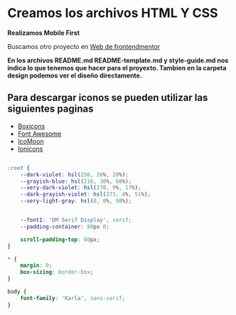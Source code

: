 # Creamos los archivos HTML Y CSS 

**Realizamos Mobile First**

Buscamos otro proyecto en [Web de frontendmentor](https://www.frontendmentor.io/)

**En los archivos README.md README-template.md y style-guide.md nos indica lo que tenemos que hacer para el proyexto. Tambien en la carpeta design podemos ver el diseño directamente.**

## Para descargar iconos se pueden utilizar las siguientes paginas 


- [Boxicons](https://boxicons.com/)
- [Font Awesome](https://fontawesome.com/)
- [IcoMoon](https://icomoon.io/)
- [Ionicons](https://ionicons.com/)


``` css

:root {
    --dark-violet: hsl(256, 26%, 20%);
    --grayish-blue: hsl(216, 30%, 68%);
    --very-dark-violet: hsl(270, 9%, 17%);
    --dark-grayish-violet: hsl(273, 4%, 51%);
    --very-light-gray: hsl(0, 0%, 98%);


    --font1: 'DM Serif Display', serif;
    --padding-container: 80px 0;

    scroll-padding-top: 80px;
}

* {
    margin: 0;
    box-sizing: border-box;
}

body {
    font-family: 'Karla', sans-serif;
}

```